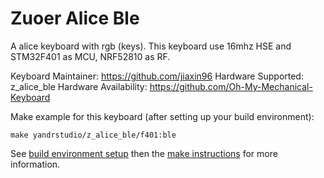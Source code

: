 Zuoer Alice Ble
===

A alice keyboard with rgb (keys).
This keyboard use 16mhz HSE and STM32F401 as MCU, NRF52810 as RF.

Keyboard Maintainer: https://github.com/jiaxin96
Hardware Supported: z_alice_ble
Hardware Availability: https://github.com/Oh-My-Mechanical-Keyboard 

Make example for this keyboard (after setting up your build environment):

    make yandrstudio/z_alice_ble/f401:ble

See [build environment setup](https://docs.qmk.fm/#/getting_started_build_tools) then the [make instructions](https://docs.qmk.fm/#/getting_started_make_guide) for more information.
